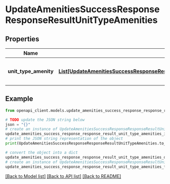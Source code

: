 # UpdateAmenitiesSuccessResponseResponseResultUnitTypeAmenities


## Properties

Name | Type | Description | Notes
------------ | ------------- | ------------- | -------------
**unit_type_amenity** | [**List[UpdateAmenitiesSuccessResponseResponseResultUnitTypeAmenitiesUnitTypeAmenityInner]**](UpdateAmenitiesSuccessResponseResponseResultUnitTypeAmenitiesUnitTypeAmenityInner.md) | List of unit type amenities updated | 

## Example

```python
from openapi_client.models.update_amenities_success_response_response_result_unit_type_amenities import UpdateAmenitiesSuccessResponseResponseResultUnitTypeAmenities

# TODO update the JSON string below
json = "{}"
# create an instance of UpdateAmenitiesSuccessResponseResponseResultUnitTypeAmenities from a JSON string
update_amenities_success_response_response_result_unit_type_amenities_instance = UpdateAmenitiesSuccessResponseResponseResultUnitTypeAmenities.from_json(json)
# print the JSON string representation of the object
print(UpdateAmenitiesSuccessResponseResponseResultUnitTypeAmenities.to_json())

# convert the object into a dict
update_amenities_success_response_response_result_unit_type_amenities_dict = update_amenities_success_response_response_result_unit_type_amenities_instance.to_dict()
# create an instance of UpdateAmenitiesSuccessResponseResponseResultUnitTypeAmenities from a dict
update_amenities_success_response_response_result_unit_type_amenities_from_dict = UpdateAmenitiesSuccessResponseResponseResultUnitTypeAmenities.from_dict(update_amenities_success_response_response_result_unit_type_amenities_dict)
```
[[Back to Model list]](../README.md#documentation-for-models) [[Back to API list]](../README.md#documentation-for-api-endpoints) [[Back to README]](../README.md)


